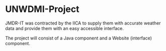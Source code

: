 # UNWDMI-Project

JMDR-IT was contracted by the IICA to supply them with accurate weather data and provide them with an easy accessible interface.

The project will consist of a Java component and a Website (interface) component.
